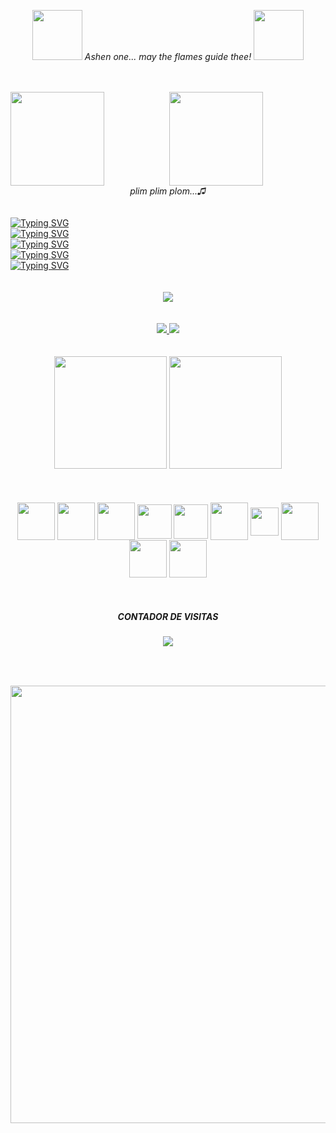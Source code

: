 <p align="center">
  <img width="80" height="80" src="https://media.tenor.com/images/a35bf9ff94bd56039e5b2bf93acd4ad7/tenor.gif" />
  <i>Ashen one... may the flames guide thee!</i>
  <img width="80" height="80" src="https://media.tenor.com/images/a35bf9ff94bd56039e5b2bf93acd4ad7/tenor.gif" />
</p>

<br>
<br>

<div align="center">
  <img align="left" height="150em" src="https://giffiles.alphacoders.com/146/14693.gif" />
  <img align="center" height="150em" src="https://giffiles.alphacoders.com/146/14623.gif" />
</div>

<div align="center">
  <i>plim plim plom...♫</i>
</div>

<br>
<br>

<div>
  <a href="https://git.io/typing-svg"><img src="https://readme-typing-svg.demolab.com?font=Fira+Code&pause=5000&color=30F700&width=580&lines=%7B%22developer_at%22%3A+%22Citybens+%26+Solarbens%22%7D" alt="Typing SVG" /></a><br>
  <a href="https://git.io/typing-svg"><img src="https://readme-typing-svg.demolab.com?font=Fira+Code&pause=5000&color=30F700&width=580&lines=%7B%22favourite_language%22%3A+%22Python%22%7D" alt="Typing SVG" /></a><br>
  <a href="https://git.io/typing-svg"><img src="https://readme-typing-svg.demolab.com?font=Fira+Code&pause=5000&color=30F700&width=580&lines=%7B%22language_framework%22%3A+%22Flask%22%7D" alt="Typing SVG" /></a><br>
  <a href="https://git.io/typing-svg"><img src="https://readme-typing-svg.demolab.com?font=Fira+Code&pause=5000&color=30F700&width=580&lines=%7B%22hobbie%22%3A+%22I+like+play+Souls+Like+games%22%7D" alt="Typing SVG" /></a><br>
  <a href="https://git.io/typing-svg"><img src="https://readme-typing-svg.demolab.com?font=Fira+Code&pause=5000&color=30F700&width=580&lines=%7B%22other_curiosities%22%3A+%22Ethical+Hacker+Begginer%22%7D" alt="Typing SVG" /></a><br>  
</div>

<br>
<br>

<div align="center">
  <img src="https://readme-typing-svg.herokuapp.com?font=Fira+Code&size=24&duration=100&pause=10&color=FF0000&center=true&vCenter=true&height=40&lines=Eяяoя+404+Not+Found" /> 
</div>

<br>
<br>

<div align="center">
  <a href="https://gabrielcarvalho.tech">
    <img src="https://img.shields.io/badge/PORTFOLIO-VISUALIZAR-blue&?style=for-the-badge&logo=appveyor"></img>
  </a>
  <a href="https://www.linkedin.com/in/gabriel-henrique-ita/">
    <img src="https://img.shields.io/badge/LINKEDIN-VISUALIZAR-blue&?style=for-the-badge&logo=linkedin"></img>
  </a>
</div>

<br>
<br>

<div align="center">  
  <img height="180em" src="https://github-readme-stats-git-masterrstaa-rickstaa.vercel.app/api?username=gabriel-cheng&show_icons=true&theme=radical&include_all_commits=true&count_private=true"/>
  <img height="180em" src="https://github-readme-stats-git-masterrstaa-rickstaa.vercel.app/api/top-langs/?username=gabriel-cheng&layout=compact&langs_count=7&theme=radical"/>
</div>
  
<br>
<br>

<div align="center"><br>
  <img align="center" height="60" src="https://cdn.jsdelivr.net/gh/devicons/devicon/icons/python/python-original.svg"/>
  <img align="center" height="60" src="https://i.imgur.com/cpp6Xqy_d.webp?maxwidth=1520&fidelity=grand"/>
  <img align="center" height="60" src="https://logospng.org/download/javascript/logo-javascript-1024.png"/>
  <img align="center" height="55" src="https://w7.pngwing.com/pngs/915/519/png-transparent-typescript-hd-logo-thumbnail.png"/>
  <img align="center" height="55" src="https://blog.4linux.com.br/wp-content/uploads/2019/12/node-js-1900x950_c.png"/>
  <img align="center" height="60" src="https://www.iteachrecruiters.com/img/blog/logo/react-native.png"/>
  <img align="center" height="45" src="https://upload.wikimedia.org/wikipedia/commons/thumb/9/95/Vue.js_Logo_2.svg/1200px-Vue.js_Logo_2.svg.png"/>  
  <img align="center" height="60" src="https://cdn.jsdelivr.net/gh/devicons/devicon/icons/csharp/csharp-original.svg"/>
  <img align="center" height="60" src="https://img.icons8.com/color/48/000000/c-programming.png"/>
  <img align="center" height="60" src="https://img.icons8.com/color/50/000000/c-plus-plus-logo.png"/>
</div>

<br>
<br>
  
<div align="center">
  <p align="center">
    <h5>CONTADOR DE VISITAS</h5>
    <img align="center" src="https://profile-counter.glitch.me/gabriel-cheng/count.svg" />
  </p>
</div>
 
##

<br>
<br>

<div align="center">
  <img width="700px" height="700px" src="https://steamuserimages-a.akamaihd.net/ugc/949596687984849134/E8F0E54013A3693BF9FF54801D5EABA4C114FF5F/?imw=5000&imh=5000&ima=fit&impolicy=Letterbox&imcolor=%23000000&letterbox=false" />
</div>
